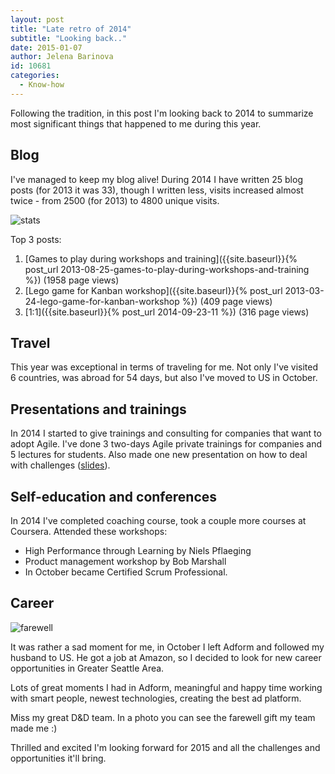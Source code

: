 ```yaml
---
layout: post
title: "Late retro of 2014"
subtitle: "Looking back.."
date: 2015-01-07
author: Jelena Barinova
id: 10681
categories:
  - Know-how
---
```


Following the tradition, in this post I'm looking back to 2014 to summarize most significant things that happened to me during this year.

## Blog

I've managed to keep my blog alive! During 2014 I have written 25 blog posts (for 2013 it was 33), though I written less, visits increased almost twice - from 2500 (for 2013) to 4800 unique visits.

<img src="{{ site.baseurl }}/img/post_img/2014stats-1024x305.png" alt="stats"/>

Top 3 posts:

1.  [Games to play during workshops and training]({{site.baseurl}}{% post_url 2013-08-25-games-to-play-during-workshops-and-training %}) (1958 page views)
2.  [Lego game for Kanban workshop]({{site.baseurl}}{% post_url 2013-03-24-lego-game-for-kanban-workshop %}) (409 page views)
3.  [1:1]({{site.baseurl}}{% post_url 2014-09-23-11 %}) (316 page views)

## Travel

This year was exceptional in terms of traveling for me. Not only I've visited 6 countries, was abroad for 54 days, but also I've moved to US in October.

## Presentations and trainings

In 2014 I started to give trainings and consulting for companies that want to adopt Agile. I've done 3 two-days Agile private trainings for companies and 5 lectures for students. Also made one new presentation on how to deal with challenges ([slides](https://speakerdeck.com/jelenafiodorova/keep-calm-and-meet-challenge)).

## Self-education and conferences

In 2014 I've completed coaching course, took a couple more courses at Coursera. Attended these workshops:

*   High Performance through Learning by Niels Pflaeging
*   Product management workshop by Bob Marshall
*   In October became Certified Scrum Professional.

## Career

<img src="{{ site.baseurl }}/img/post_img/farewell-300x233.jpg" alt="farewell" class="right"/>

It was rather a sad moment for me, in October I left Adform and followed my husband to US. He got a job at Amazon, so I decided to look for new career opportunities in Greater Seattle Area.

Lots of great moments I had in Adform, meaningful and happy time working with smart people, newest technologies, creating the best ad platform.

Miss my great D&D team. In a photo you can see the farewell gift my team made me :)



Thrilled and excited I'm looking forward for 2015 and all the challenges and opportunities it'll bring.